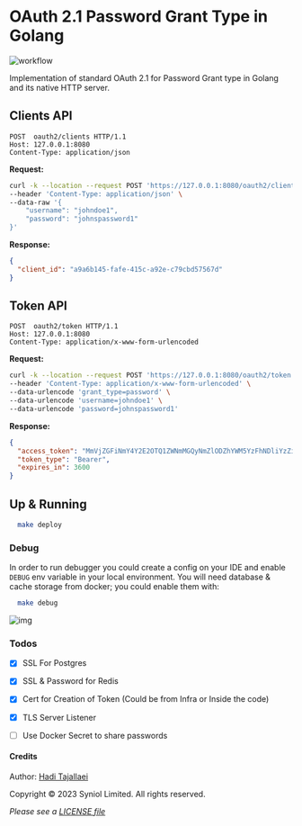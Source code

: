 # OAuth 2.1 Password Grant Type in Golang
![workflow](https://github.com/syniol/golang-oauth-password-grant/actions/workflows/makefile.yml/badge.svg)

Implementation of standard OAuth 2.1 for Password Grant type in Golang 
and its native HTTP server.


## Clients API
```text
POST  oauth2/clients HTTP/1.1
Host: 127.0.0.1:8080
Content-Type: application/json
```

__Request:__
```bash
curl -k --location --request POST 'https://127.0.0.1:8080/oauth2/clients' \
--header 'Content-Type: application/json' \
--data-raw '{
    "username": "johndoe1",
    "password": "johnspassword1"
}'
```

__Response:__
```json
{
  "client_id": "a9a6b145-fafe-415c-a92e-c79cbd57567d"
}
```


## Token API
```text
POST  oauth2/token HTTP/1.1
Host: 127.0.0.1:8080
Content-Type: application/x-www-form-urlencoded
```

__Request:__
```bash
curl -k --location --request POST 'https://127.0.0.1:8080/oauth2/token' \
--header 'Content-Type: application/x-www-form-urlencoded' \
--data-urlencode 'grant_type=password' \
--data-urlencode 'username=johndoe1' \
--data-urlencode 'password=johnspassword1'
```

__Response:__
```json
{
  "access_token": "MmVjZGFiNmY4Y2E2OTQ1ZWNmMGQyNmZlODZhYWM5YzFhNDliYzZiNzNkNmY2MjBmYThiMzM3NTEyODE1ZTc1YjNiZTcxODI3YjFjZDkzZDYyODRkODljZjdjMDU3NWY4M2Y2NjdiODg4ZTliZDIwMzlmMTRlYjkxZGEyYmFkMDM=",
  "token_type": "Bearer",
  "expires_in": 3600
}
```


## Up & Running

```bash
  make deploy
```


### Debug
In order to run debugger you could create a config on your IDE and enable `DEBUG` env variable in your 
local environment. You will need database & cache storage from docker; you could enable them with:

```bash
  make debug
```

![img](https://github.com/syniol/golang-oauth-password-grant/assets/68777073/5c24392a-29df-41c2-8f11-fd32a1053222)



### Todos
 * [x] SSL For Postgres
 * [x] SSL & Password for Redis
 * [x] Cert for Creation of Token (Could be from Infra or Inside the code)
 * [x] TLS Server Listener
 * [ ] Use Docker Secret to share passwords


#### Credits
Author: [Hadi Tajallaei](mailto:hadi@syniol.com)

Copyright &copy; 2023 Syniol Limited. All rights reserved.

_Please see a [LICENSE file](https://github.com/syniol/golang-oauth-password-grant/blob/main/LICENSE)_
